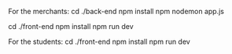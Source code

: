 For the merchants:
 cd ./back-end
 npm install
 npm nodemon app.js

 cd ./front-end
 npm install
 npm run dev


 For the students:
   cd ./front-end
   npm install
   npm run dev
